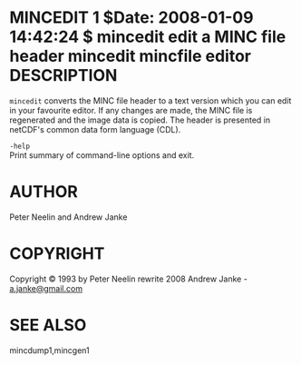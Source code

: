 MINCEDIT
1
$Date: 2008-01-09 14:42:24 $
mincedit
edit a MINC file header
mincedit
mincfile
editor
DESCRIPTION
===========

`mincedit` converts the MINC file header to a text version which you can edit in your favourite editor. If any changes are made, the MINC file is regenerated and the image data is copied. The header is presented in netCDF's common data form language (CDL).

`-help`  
Print summary of command-line options and exit.

AUTHOR
======

Peter Neelin and Andrew Janke

COPYRIGHT
=========

Copyright © 1993 by Peter Neelin rewrite 2008 Andrew Janke - a.janke@gmail.com

SEE ALSO
========

mincdump1,mincgen1
